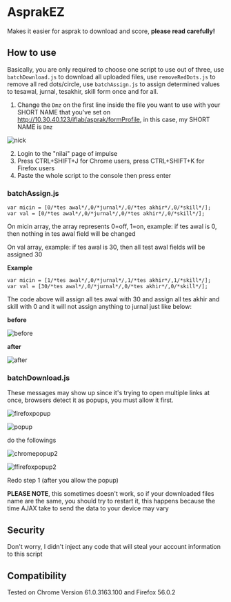 # AsprakEZ
Makes it easier for asprak to download and score, **please read carefully!**

## How to use
Basically, you are only required to choose one script to use out of three, use `batchDownload.js` to download all uploaded files, use `removeRedDots.js` to remove all red dots/circle, use `batchAssign.js` to assign determined values to tesawal, jurnal, tesakhir, skill form once and for all.

1. Change the `Dmz` on the first line inside the file you want to use with your SHORT NAME that you've set on http://10.30.40.123/iflab/asprak/formProfile, in this case, my SHORT NAME is `Dmz`

![nick](https://user-images.githubusercontent.com/4760947/32130756-8522fa4a-bbc8-11e7-8e2d-b85e2885d485.png)

2. Login to the "nilai" page of impulse
3. Press CTRL+SHIFT+J for Chrome users, press CTRL+SHIFT+K for Firefox users
4. Paste the whole script to the console then press enter

### batchAssign.js
```
var micin = [0/*tes awal*/,0/*jurnal*/,0/*tes akhir*/,0/*skill*/];
var val = [0/*tes awal*/,0/*jurnal*/,0/*tes akhir*/,0/*skill*/];
```

On micin array, the array represents 0=off, 1=on, example: if tes awal is 0, then nothing in tes awal field will be changed

On val array, example: if tes awal is 30, then all test awal fields will be assigned 30

**Example**
```
var micin = [1/*tes awal*/,0/*jurnal*/,1/*tes akhir*/,1/*skill*/];
var val = [30/*tes awal*/,0/*jurnal*/,0/*tes akhir*/,0/*skill*/];
```
The code above will assign all tes awal with 30 and assign all tes akhir and skill with 0 and it will not assign anything to jurnal just like below:

**before**

![before](https://user-images.githubusercontent.com/4760947/35846140-e8355f3c-0b47-11e8-83aa-66d221a02ac1.png)

**after**

![after](https://user-images.githubusercontent.com/4760947/35846136-e80085f0-0b47-11e8-8625-a0f9970db851.png)

### batchDownload.js
These messages may show up since it's trying to open multiple links at once, browsers detect it as popups, you must allow it first.

![firefoxpopup](https://user-images.githubusercontent.com/4760947/32130562-d0365a08-bbc4-11e7-9af5-ce767afcd1de.png)

![popup](https://user-images.githubusercontent.com/4760947/32130563-d06864d0-bbc4-11e7-8897-b26c4bc77262.png)

do the followings

![chromepopup2](https://user-images.githubusercontent.com/4760947/32130560-cfcded1a-bbc4-11e7-86b9-bab41e9073e6.png)

![ffirefoxpopup2](https://user-images.githubusercontent.com/4760947/32130561-d0042f6a-bbc4-11e7-9442-ba8e4dafaa3f.png)

Redo step 1 (after you allow the popup)

**PLEASE NOTE**, this sometimes doesn't work, so if your downloaded files name are the same, you should try to restart it, this happens because the time AJAX take to send the data to your device may vary

## Security
Don't worry, I didn't inject any code that will steal your account information to this script

## Compatibility
Tested on Chrome Version 61.0.3163.100 and Firefox 56.0.2
